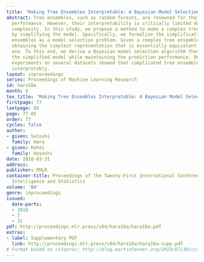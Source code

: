 ```yaml
---
title: 'Making Tree Ensembles Interpretable: A Bayesian Model Selection Approach'
abstract: Tree ensembles, such as random forests, are renowned for their high prediction
  performance. However, their interpretability is critically limited due to the enormous
  complexity. In this study, we propose a method to make a complex tree ensemble interpretable
  by simplifying the model. Specifically, we formalize the simplification of tree
  ensembles as a model selection problem. Given a complex tree ensemble, we aim at
  obtaining the simplest representation that is essentially equivalent to the original
  one. To this end, we derive a Bayesian model selection algorithm that optimizes
  the simplified model while maintaining the prediction performance. Our numerical
  experiments on several datasets showed that complicated tree ensembles were approximated
  interpretably.
layout: inproceedings
series: Proceedings of Machine Learning Research
id: hara18a
month: 0
tex_title: 'Making Tree Ensembles Interpretable: A Bayesian Model Selection Approach'
firstpage: 77
lastpage: 85
page: 77-85
order: 77
cycles: false
author:
- given: Satoshi
  family: Hara
- given: Kohei
  family: Hayashi
date: 2018-03-31
address: 
publisher: PMLR
container-title: Proceedings of the Twenty-First International Conference on Artficial
  Intelligence and Statistics
volume: '84'
genre: inproceedings
issued:
  date-parts:
  - 2018
  - 3
  - 31
pdf: http://proceedings.mlr.press/v84/hara18a/hara18a.pdf
extras:
- label: Supplementary PDF
  link: http://proceedings.mlr.press/v84/hara18a/hara18a-supp.pdf
# Format based on citeproc: http://blog.martinfenner.org/2013/07/30/citeproc-yaml-for-bibliographies/
---
```

